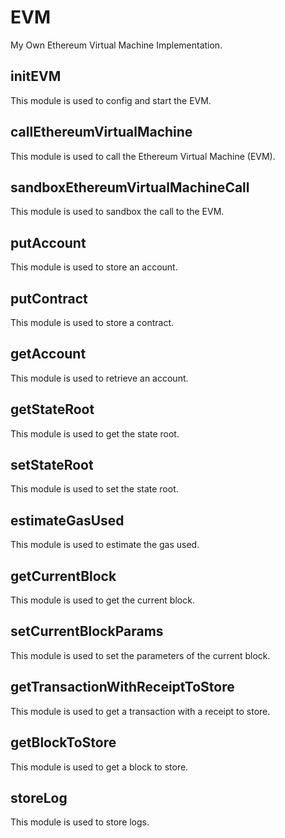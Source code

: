 # EVM
My Own Ethereum Virtual Machine Implementation. 

## initEVM
This module is used to config and start the EVM. 

## callEthereumVirtualMachine

This module is used to call the Ethereum Virtual Machine (EVM).

## sandboxEthereumVirtualMachineCall

This module is used to sandbox the call to the EVM.

## putAccount

This module is used to store an account.

## putContract

This module is used to store a contract.

## getAccount

This module is used to retrieve an account.

## getStateRoot

This module is used to get the state root.

## setStateRoot

This module is used to set the state root.

## estimateGasUsed

This module is used to estimate the gas used.

## getCurrentBlock

This module is used to get the current block.

## setCurrentBlockParams

This module is used to set the parameters of the current block.

## getTransactionWithReceiptToStore

This module is used to get a transaction with a receipt to store.

## getBlockToStore

This module is used to get a block to store.

## storeLog

This module is used to store logs.
